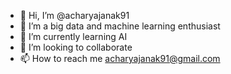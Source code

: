 - 👋 Hi, I’m @acharyajanak91
- 👀 I’m a big data and machine learning enthusiast
- 🌱 I’m currently learning AI
- 💞️ I’m looking to collaborate 
- 📫 How to reach me acharyajanak91@gmail.com
<!---
acharyajanak91/acharyajanak91 is a ✨ special ✨ repository because its `README.md` (this file) appears on your GitHub profile.
You can click the Preview link to take a look at your changes.
--->
